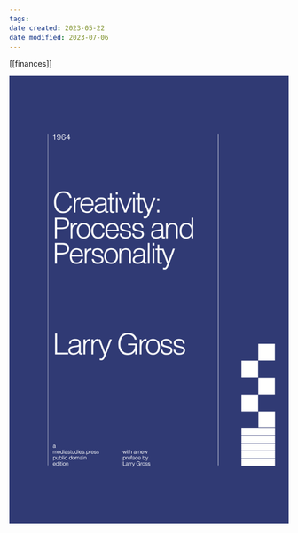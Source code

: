 ```yaml
---
tags: 
date created: 2023-05-22
date modified: 2023-07-06
---
```


[[finances]]

<center><p><img src="https://github.com/mediastudiespress/singles/raw/master/public_domain/gross-1964/cover/gross-1964-front-cover-640-1024-png.png" alt="Cover" /></p></center>